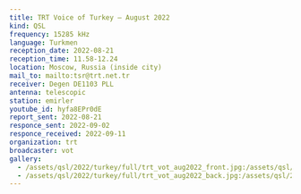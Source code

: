 ```yaml
---
title: TRT Voice of Turkey — August 2022
kind: QSL
frequency: 15285 kHz
language: Turkmen
reception_date: 2022-08-21
reception_time: 11.58-12.24
location: Moscow, Russia (inside city)
mail_to: mailto:tsr@trt.net.tr
receiver: Degen DE1103 PLL
antenna: telescopic
station: emirler
youtube_id: hyfa8EPr0dE
report_sent: 2022-08-21
responce_sent: 2022-09-02
responce_received: 2022-09-11
organization: trt
broadcaster: vot
gallery:
  - /assets/qsl/2022/turkey/full/trt_vot_aug2022_front.jpg:/assets/qsl/2022/turkey/small/trt_vot_aug2022_front.jpg
  - /assets/qsl/2022/turkey/full/trt_vot_aug2022_back.jpg:/assets/qsl/2022/turkey/small/trt_vot_aug2022_back.jpg
---
```

